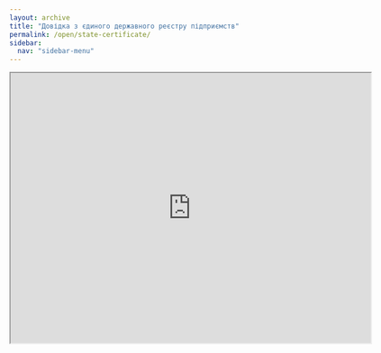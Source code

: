 ```yaml
---
layout: archive
title: "Довідка з єдиного державного реєстру підприємств"
permalink: /open/state-certificate/
sidebar:
  nav: "sidebar-menu"
---
```


<iframe src="https://drive.google.com/file/d/1CHrmvZNC3AkZn7UTBCjtRjZz_9VCNKG9/preview" width="640" height="480"></iframe>
 
